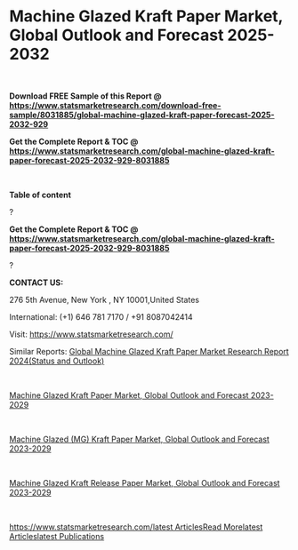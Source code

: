 <h1>Machine Glazed Kraft Paper Market, Global Outlook and Forecast 2025-2032</h1><br/><p><strong>Download FREE Sample of this Report @ <a href="https://www.statsmarketresearch.com/download-free-sample/8031885/global-machine-glazed-kraft-paper-forecast-2025-2032-929">https://www.statsmarketresearch.com/download-free-sample/8031885/global-machine-glazed-kraft-paper-forecast-2025-2032-929</a></strong></p>
 
 
 
 <div><b>Get the Complete Report & TOC @ <a href="https://www.statsmarketresearch.com/global-machine-glazed-kraft-paper-forecast-2025-2032-929-8031885">https://www.statsmarketresearch.com/global-machine-glazed-kraft-paper-forecast-2025-2032-929-8031885</a></b></div>
 
 
 
 <p><br />
 
 <b>Table of content</b></p>
 
 
 
 <p>? </p>
 
 
 
 <div><b>Get the Complete Report & TOC @ <a href="https://www.statsmarketresearch.com/global-machine-glazed-kraft-paper-forecast-2025-2032-929-8031885">https://www.statsmarketresearch.com/global-machine-glazed-kraft-paper-forecast-2025-2032-929-8031885</a></b></div>
 
 
 
 <p>? </p>
 
 
 
 <p><b>CONTACT US:</b><br />
 
 276 5th Avenue, New York , NY 10001,United States<br />
 
 International: (+1) 646 781 7170 / +91 8087042414<br />
 
 Visit: <a href="https://www.statsmarketresearch.com/">https://www.statsmarketresearch.com/</a><br />
 
 Similar Reports: <a href="https://www.statsmarketresearch.com/global-machine-glazed-kraft-paper-forecast-2025-2032-929-8031885">Global Machine Glazed Kraft Paper Market Research Report 2024(Status and Outlook)</a><br />
 
 <br />
 
 <a href="https://www.statsmarketresearch.com/global-machine-glazed-kraft-paper-forecast-2025-2032-929-8031885">Machine Glazed Kraft Paper Market, Global Outlook and Forecast 2023-2029</a><br />
 
 <br />
 
 <a href="https://www.statsmarketresearch.com/global-machine-glazed-kraft-paper-forecast-2025-2032-929-8031885">Machine Glazed (MG) Kraft Paper Market, Global Outlook and Forecast 2023-2029</a><br />
 
 <br />
 
 <a href="https://www.statsmarketresearch.com/global-machine-glazed-kraft-paper-forecast-2025-2032-929-8031885">Machine Glazed Kraft Release Paper Market, Global Outlook and Forecast 2023-2029</a><br />
 
 <br />
 
 <a href="https://gyeongbokgung.com">https://www.statsmarketresearch.com/</a><a href="https://hallyeomaritime.com">latest Articles</a><a href="https://jingwansa.com">Read More</a><a href="https://nguoiviet.jp/">latest Articles</a><a href="https://www.intelmarketresearch.com/">latest Publications</a></p>